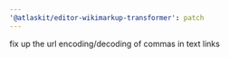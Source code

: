 ```yaml
---
'@atlaskit/editor-wikimarkup-transformer': patch
---
```


fix up the url encoding/decoding of commas in text links
